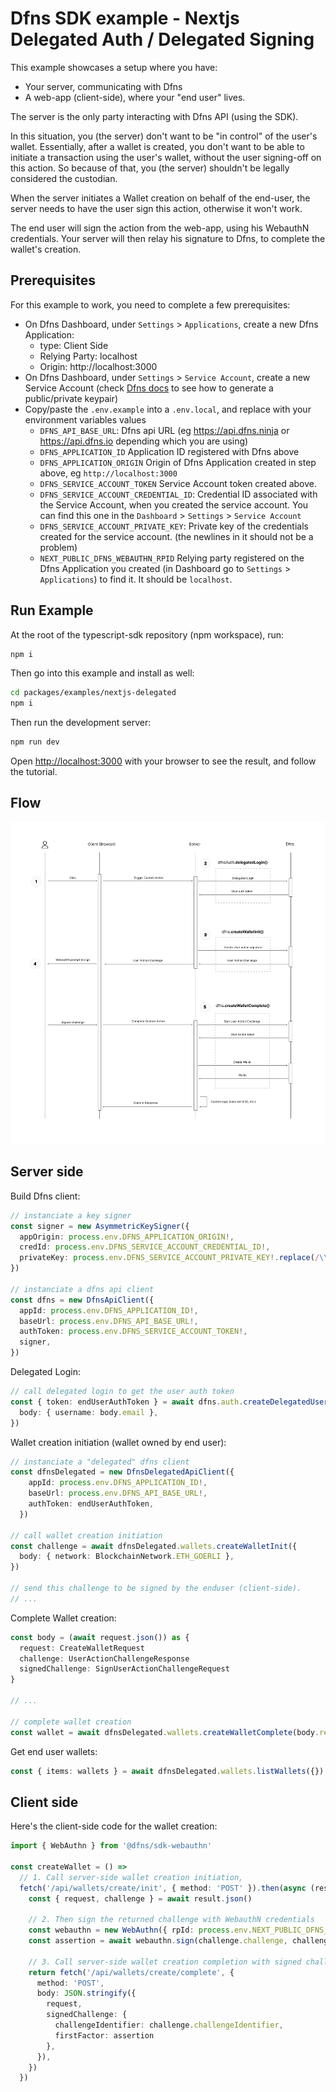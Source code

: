 # Dfns SDK example - Nextjs Delegated Auth / Delegated Signing

This example showcases a setup where you have:

- Your server, communicating with Dfns
- A web-app (client-side), where your "end user" lives.

The server is the only party interacting with Dfns API (using the SDK).

In this situation, you (the server) don't want to be "in control" of the user's wallet. Essentially, after a wallet is created, you don't want to be able to initiate a transaction using the user's wallet, without the user signing-off on this action. So because of that, you (the server) shouldn't be legally considered the custodian.

When the server initiates a Wallet creation on behalf of the end-user, the server needs to have the user sign this action, otherwise it won't work.

The end user will sign the action from the web-app, using his WebauthN credentials. Your server will then relay his signature to Dfns, to complete the wallet's creation.

## Prerequisites

For this example to work, you need to complete a few prerequisites:

- On Dfns Dashboard, under `Settings` > `Applications`, create a new Dfns Application:
  - type: Client Side
  - Relying Party: localhost
  - Origin: http://localhost:3000
- On Dfns Dashboard, under `Settings` > `Service Account`, create a new Service Account (check [Dfns docs](https://docs.dfns.co/dfns-docs/advanced-topics/authentication/credentials/generate-a-key-pair) to see how to generate a public/private keypair)
- Copy/paste the `.env.example` into a `.env.local`, and replace with your environment variables values
  - `DFNS_API_BASE_URL`: Dfns api URL (eg https://api.dfns.ninja or https://api.dfns.io depending which you are using)
  - `DFNS_APPLICATION_ID` Application ID registered with Dfns above
  - `DFNS_APPLICATION_ORIGIN` Origin of Dfns Application created in step above, eg `http://localhost:3000`
  - `DFNS_SERVICE_ACCOUNT_TOKEN` Service Account token created above.
  - `DFNS_SERVICE_ACCOUNT_CREDENTIAL_ID`: Credential ID associated with the Service Account, when you created the service account. You can find this one in the `Dashboard` > `Settings` > `Service Account`
  - `DFNS_SERVICE_ACCOUNT_PRIVATE_KEY`: Private key of the credentials created for the service account. (the newlines in it should not be a problem)
  - `NEXT_PUBLIC_DFNS_WEBAUTHN_RPID` Relying party registered on the Dfns Application you created (in Dashboard go to `Settings` > `Applications`) to find it. It should be `localhost`.


## Run Example

At the root of the typescript-sdk repository (npm workspace), run:
```bash
npm i
```

Then go into this example and install as well:
```bash
cd packages/examples/nextjs-delegated
npm i
```

Then run the development server:
```bash
npm run dev
```

Open [http://localhost:3000](http://localhost:3000) with your browser to see the result, and follow the tutorial.

## Flow

![Sequence Diagram Dfns SDK Server Side Configuration](../../../images/Dfns_Delegated_Signing_Configuration.png)

## Server side

Build Dfns client:

```ts
// instanciate a key signer
const signer = new AsymmetricKeySigner({
  appOrigin: process.env.DFNS_APPLICATION_ORIGIN!,
  credId: process.env.DFNS_SERVICE_ACCOUNT_CREDENTIAL_ID!,
  privateKey: process.env.DFNS_SERVICE_ACCOUNT_PRIVATE_KEY!.replace(/\\n/g, '\n'),
})

// instanciate a dfns api client
const dfns = new DfnsApiClient({
  appId: process.env.DFNS_APPLICATION_ID!,
  baseUrl: process.env.DFNS_API_BASE_URL!,
  authToken: process.env.DFNS_SERVICE_ACCOUNT_TOKEN!,
  signer,
})
```

Delegated Login:

```ts
// call delegated login to get the user auth token
const { token: endUserAuthToken } = await dfns.auth.createDelegatedUserLogin({
  body: { username: body.email },
})
```

Wallet creation initiation (wallet owned by end user):

```ts
// instanciate a "delegated" dfns client
const dfnsDelegated = new DfnsDelegatedApiClient({
    appId: process.env.DFNS_APPLICATION_ID!,
    baseUrl: process.env.DFNS_API_BASE_URL!,
    authToken: endUserAuthToken,
  })

// call wallet creation initiation
const challenge = await dfnsDelegated.wallets.createWalletInit({
  body: { network: BlockchainNetwork.ETH_GOERLI },
})

// send this challenge to be signed by the enduser (client-side).
// ...
```

Complete Wallet creation:

```ts
const body = (await request.json()) as {
  request: CreateWalletRequest
  challenge: UserActionChallengeResponse
  signedChallenge: SignUserActionChallengeRequest
}

// ...

// complete wallet creation
const wallet = await dfnsDelegated.wallets.createWalletComplete(body.request, body.signedChallenge)
```


Get end user wallets:

```ts
const { items: wallets } = await dfnsDelegated.wallets.listWallets({})
```

## Client side

Here's the client-side code for the wallet creation:

```ts
import { WebAuthn } from '@dfns/sdk-webauthn'

const createWallet = () =>
  // 1. Call server-side wallet creation initiation,
  fetch('/api/wallets/create/init', { method: 'POST' }).then(async (result) => {
    const { request, challenge } = await result.json()

    // 2. Then sign the returned challenge with WebauthN credentials
    const webauthn = new WebAuthn({ rpId: process.env.NEXT_PUBLIC_DFNS_WEBAUTHN_RPID! })
    const assertion = await webauthn.sign(challenge.challenge, challenge.allowCredentials)

    // 3. Call server-side wallet creation completion with signed challenge
    return fetch('/api/wallets/create/complete', {
      method: 'POST',
      body: JSON.stringify({
        request,
        signedChallenge: {
          challengeIdentifier: challenge.challengeIdentifier,
          firstFactor: assertion
        },
      }),
    })
  })
```